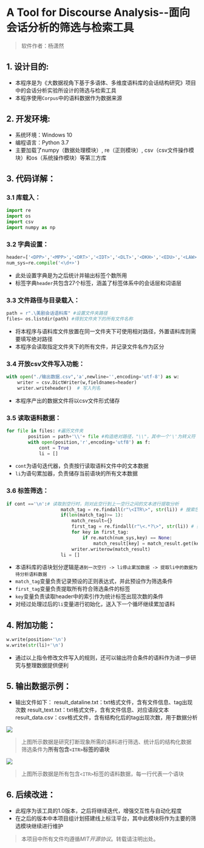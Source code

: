 # A Tool for Discourse Analysis--面向会话分析的筛选与检索工具
> 软件作者：杨潇然

## 1. 设计目的:

* 本程序是为《大数据视角下基于多语体、多维度语料库的会话结构研究》项目中的会话分析实验所设计的筛选与检索工具
* 本程序使用`Corpus`中的语料数据作为数据来源

## 2. 开发环境:

* 系统环境：Windows 10
* 编程语言：Python 3.7
* 主要加载了numpy（数据处理模块）, re（正则模块）, csv（csv文件操作模块）和os（系统操作模块）等第三方库

## 3. 代码详解：
### 3.1 库载入：
```python
import re
import os
import csv
import numpy as np
```
### 3.2 字典设置：
```python
header=['<DPP>','<MPP>','<DRT>','<IDT>','<DLT>','<DKH>','<EDU>','<LAW>','<MED>','<SSP>','<DSP>','<SSX>','<DSX>','<TME>','<NME>','<TBW>','<PAS>','<ITR>','<HSP>','<ESP>','<LSP>','<MLE>','<FLE>','<MIM>','<MIF>','<FIM>','<FIF>']
num_sys=re.compile('<\d+>')
```
* 此处设置字典是为之后统计并输出标签个数所用
* 标签字典`header`共包含27个标签，涵盖了标签体系中的会话层和词语层

### 3.3 文件路径与目录载入：
```python
path = r".\美剧会话语料库" #设置文件夹路径
files= os.listdir(path) #得到文件夹下的所有文件名称
```
* 将本程序与语料库文件放置在同一文件夹下可使用相对路径，外置语料库则需要填写绝对路径
* 本程序会读取指定文件夹下的所有文件，并记录文件名作为区分

### 3.4 开放csv文件写入功能：
```python
with open("./输出数据.csv",'a',newline='',encoding='utf-8') as w:
    writer = csv.DictWriter(w,fieldnames=header)
    writer.writeheader()  # 写入列名
```
* 本程序产出的数据文件将以csv文件形式储存

### 3.5 读取语料数据：
```python
for file in files: #遍历文件夹
        position = path+'\\'+ file #构造绝对路径，"\\"，其中一个'\'为转义符         
        with open(position,'r',encoding='utf8') as f:
            cont = True
            li = []
```
* `cont`为语句迭代器，负责按行读取语料文件中的文本数据
* `li`为语句累加器，负责储存当前语块的所有文本数据

### 3.6 标签筛选：
```python
if cont =='\n':# 读取到空行时，则对此空行到上一空行之间的文本进行提取分析
                    match_tag = re.findall(r"\<ITR\>", str(li)) # 搜索包含ITR的对话块
                    if(len(match_tag)>= 1):
                        match_result={}
                        first_tag = re.findall(r"\<.*?\>", str(li)) # 如果对话块中ITR的个数大于1，则提取该块中所有包含在<>中的内容
                        for key in first_tag:
                            if re.match(num_sys,key) == None:
                                match_result[key] = match_result.get(key, 0) + 1
                        writer.writerow(match_result)
                    li = []
```
* 本语料库的语块划分逻辑是`遇到一次空行 -> li停止累加数据 -> 提取li中的数据为待分析语料数据`
* `match_tag`变量负责记录预设的正则表达式，并此预设作为筛选条件
* `first_tag`变量负责提取所有符合筛选条件的标签
* `key`变量负责读取header中的索引作为统计标签出现次数的条件
* 对经过处理过后的`li`变量进行初始化，送入下一个循坏继续累加语料

## 4. 附加功能：

```python
w.write(position+'\n')
w.write(str(li)+'\n')
```
* 通过以上指令修改文件写入的规则，还可以输出符合条件的语料作为进一步研究与整理数据提供便利
  
## 5. 输出数据示例：

* 输出文件如下：
    result_dataline.txt：txt格式文件，含有文件信息、tag出现次数
    result_text.txt：txt格式文件，含有文件信息、对应语段文本
    result_data.csv：csv格式文件，含有结构化后的tag出现次数，用于数据分析

![](https://github.com/Golden-Arc/Discourse_Analysis_Tool/tree/main/Image/sample1.PNG)

> 上图所示数据是研究打断现象所需的语料进行筛选、统计后的结构化数据
> 筛选条件为**所有包含`<ITR>`标签的语块**

![](https://github.com/Golden-Arc/Discourse_Analysis_Tool/tree/main/Image/sample2.PNG)
> 上图所示数据是所有包含`<ITR>`标签的语料数据，每一行代表一个语块

## 6. 后续改进：

* 此程序为该工具的1.0版本，之后将继续迭代，增强交互性与自动化程度
* 在之后的版本中本项目组计划搭建线上标注平台，其中此模块将作为主要的筛选模块继续进行维护

> 本项目中所有文件均遵循*MIT开源协议*。转载请注明出处。
